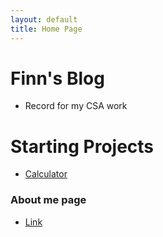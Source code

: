 ```yaml
---
layout: default
title: Home Page
---
```



# Finn's Blog
- Record for my CSA work

# Starting Projects
- [Calculator]({{site.baseurl}}/calc)


### About me page
- [Link]({{site.baseurl}}/about)


